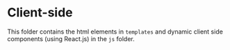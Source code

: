# Client-side
This folder contains the html elements in `templates` and dynamic client side components (using React.js) in the `js` folder.
